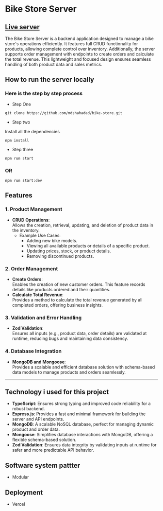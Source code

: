 # Bike Store Server
## [Live server](https://v2-bike-store.vercel.app/)

The Bike Store Server is a backend application designed to manage a bike store's operations efficiently. It features full CRUD functionality for products, allowing complete control over inventory. Additionally, the server supports order management with endpoints to create orders and calculate the total revenue. This lightweight and focused design ensures seamless handling of both product data and sales metrics.


## How to run the server locally

### Here is the step by step process

* Step One

```
git clone https://github.com/mdshahadad/bike-store.git
```

* Step two

Install all the dependencies
```
npm install
```

* Step three

```
npm run start
```
### OR

```
npm run start:dev
```
## Features

### 1. **Product Management**
- **CRUD Operations**:  
  Allows the creation, retrieval, updating, and deletion of product data in the inventory.  
  - Example Use Cases:
    - Adding new bike models.
    - Viewing all available products or details of a specific product.
    - Updating prices, stock, or product details.
    - Removing discontinued products.

### 2. **Order Management**
- **Create Orders**:  
  Enables the creation of new customer orders. This feature records details like products ordered and their quantities.  
- **Calculate Total Revenue**:  
  Provides a method to calculate the total revenue generated by all completed orders, offering business insights.

### 3. **Validation and Error Handling**
- **Zod Validation**:  
  Ensures all inputs (e.g., product data, order details) are validated at runtime, reducing bugs and maintaining data consistency.  

### 4. **Database Integration**
- **MongoDB and Mongoose**:  
  Provides a scalable and efficient database solution with schema-based data models to manage products and orders seamlessly.

---

## Technology i used for this project

* **TypeScript**: Ensures strong typing and improved code reliability for a robust backend.
* **Express.js**: Provides a fast and minimal framework for building the server and API endpoints.
* **MongoDB**: A scalable NoSQL database, perfect for managing dynamic product and order data.
* **Mongoose**: Simplifies database interactions with MongoDB, offering a flexible schema-based solution.
* **Zod Validation**: Ensures data integrity by validating inputs at runtime for safer and more predictable API behavior.

## Software system pattter

* Modular

## Deployment

* Vercel

